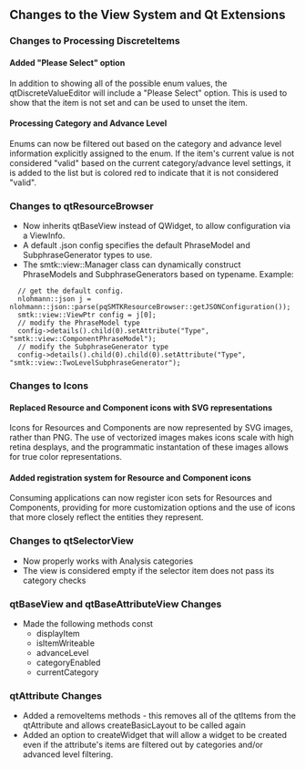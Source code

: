 ## Changes to the View System and Qt Extensions

### Changes to Processing DiscreteItems
#### Added "Please Select" option
In addition to showing all of the possible enum values, the qtDiscreteValueEditor will include a "Please Select" option.  This is used to show that the item is not set and can be used to unset the item.

#### Processing Category and Advance Level
Enums can now be filtered out based on the category and advance level information explicitly assigned to the enum.  If the item's current value is not considered "valid" based on the current category/advance level settings, it is added to the list but is colored red to indicate that it is not considered "valid".

### Changes to qtResourceBrowser

* Now inherits qtBaseView instead of QWidget, to allow configuration via a ViewInfo.
* A default .json config specifies the default PhraseModel and SubphraseGenerator types to use.
* The smtk::view::Manager class can dynamically construct PhraseModels and SubphraseGenerators based on typename.
Example:
```
  // get the default config.
  nlohmann::json j = nlohmann::json::parse(pqSMTKResourceBrowser::getJSONConfiguration());
  smtk::view::ViewPtr config = j[0];
  // modify the PhraseModel type
  config->details().child(0).setAttribute("Type", "smtk::view::ComponentPhraseModel");
  // modify the SubphraseGenerator type
  config->details().child(0).child(0).setAttribute("Type", "smtk::view::TwoLevelSubphraseGenerator");
```

### Changes to Icons
#### Replaced Resource and Component icons with SVG representations
Icons for Resources and Components are now represented by SVG images, rather than PNG. The use of vectorized images makes icons scale with high retina desplays, and the programmatic instantation of these images allows for true color representations.

#### Added registration system for Resource and Component icons
Consuming applications can now register icon sets for Resources and Components, providing for more customization options and the use of icons that more closely reflect the entities they represent.
### Changes to qtSelectorView
* Now properly works with Analysis categories
* The view is considered empty if the selector item does not pass its category checks

### qtBaseView and qtBaseAttributeView Changes
* Made the following methods const
  * displayItem
  * isItemWriteable
  * advanceLevel
  * categoryEnabled
  * currentCategory

### qtAttribute Changes
* Added a removeItems methods - this removes all of the qtItems from the qtAttribute and allows createBasicLayout to be called again
* Added an option to createWidget that will allow a widget to be created even if the attribute's items are filtered out by categories and/or advanced level filtering.
